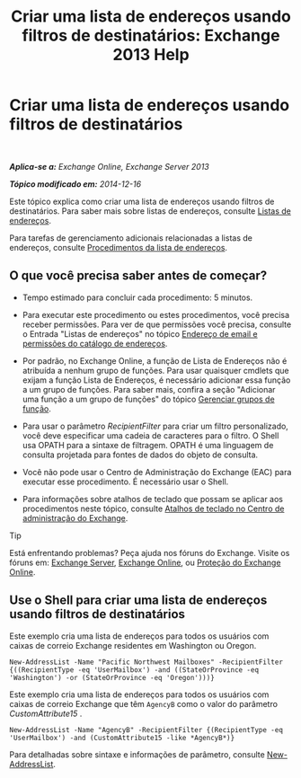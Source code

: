 ﻿---
title: 'Criar uma lista de endereços usando filtros de destinatários: Exchange 2013 Help'
TOCTitle: Criar uma lista de endereços usando filtros de destinatários
ms:assetid: 8eabea64-97c6-40af-b61c-9b6a125cbdf1
ms:mtpsurl: https://technet.microsoft.com/pt-br/library/Bb123718(v=EXCHG.150)
ms:contentKeyID: 50486103
ms.date: 05/22/2018
mtps_version: v=EXCHG.150
ms.translationtype: MT
---

# Criar uma lista de endereços usando filtros de destinatários

 

_**Aplica-se a:** Exchange Online, Exchange Server 2013_

_**Tópico modificado em:** 2014-12-16_

Este tópico explica como criar uma lista de endereços usando filtros de destinatários. Para saber mais sobre listas de endereços, consulte [Listas de endereços](address-lists-exchange-2013-help.md).

Para tarefas de gerenciamento adicionais relacionadas a listas de endereços, consulte [Procedimentos da lista de endereços](address-list-procedures-exchange-2013-help.md).

## O que você precisa saber antes de começar?

  - Tempo estimado para concluir cada procedimento: 5 minutos.

  - Para executar este procedimento ou estes procedimentos, você precisa receber permissões. Para ver de que permissões você precisa, consulte o Entrada "Listas de endereços" no tópico [Endereço de email e permissões do catálogo de endereços](email-address-and-address-book-permissions-exchange-2013-help.md).

  - Por padrão, no Exchange Online, a função de Lista de Endereços não é atribuída a nenhum grupo de funções. Para usar quaisquer cmdlets que exijam a função Lista de Endereços, é necessário adicionar essa função a um grupo de funções. Para saber mais, confira a seção "Adicionar uma função a um grupo de funções" do tópico [Gerenciar grupos de função](manage-role-groups-exchange-2013-help.md).

  - Para usar o parâmetro *RecipientFilter* para criar um filtro personalizado, você deve especificar uma cadeia de caracteres para o filtro. O Shell usa OPATH para a sintaxe de filtragem. OPATH é uma linguagem de consulta projetada para fontes de dados do objeto de consulta.

  - Você não pode usar o Centro de Administração do Exchange (EAC) para executar esse procedimento. É necessário usar o Shell.

  - Para informações sobre atalhos de teclado que possam se aplicar aos procedimentos neste tópico, consulte [Atalhos de teclado no Centro de administração do Exchange](keyboard-shortcuts-in-the-exchange-admin-center-exchange-online-protection-help.md).


> [!TIP]
> Está enfrentando problemas? Peça ajuda nos fóruns do Exchange. Visite os fóruns em: <A href="https://go.microsoft.com/fwlink/p/?linkid=60612">Exchange Server</A>, <A href="https://go.microsoft.com/fwlink/p/?linkid=267542">Exchange Online</A>, ou <A href="https://go.microsoft.com/fwlink/p/?linkid=285351">Proteção do Exchange Online</A>.



## Use o Shell para criar uma lista de endereços usando filtros de destinatários

Este exemplo cria uma lista de endereços para todos os usuários com caixas de correio Exchange residentes em Washington ou Oregon.

    New-AddressList -Name "Pacific Northwest Mailboxes" -RecipientFilter {((RecipientType -eq 'UserMailbox') -and ((StateOrProvince -eq 'Washington') -or (StateOrProvince -eq 'Oregon')))}

Este exemplo cria uma lista de endereços para todos os usuários com caixas de correio Exchange que têm `AgencyB` como o valor do parâmetro *CustomAttribute15* .

    New-AddressList -Name "AgencyB" -RecipientFilter {(RecipientType -eq 'UserMailbox') -and (CustomAttribute15 -like *AgencyB*)}

Para detalhadas sobre sintaxe e informações de parâmetro, consulte [New-AddressList](https://technet.microsoft.com/pt-br/library/aa996912\(v=exchg.150\)).

